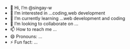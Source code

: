 - 👋 Hi, I’m @singay-w
- 👀 I’m interested in ...coding,web development
- 🌱 I’m currently learning ...web development and coding
- 💞️ I’m looking to collaborate on ...
- 📫 How to reach me ...
- 😄 Pronouns: ...
- ⚡ Fun fact: ...

<!---
singay-w/singay-w is a ✨ special ✨ repository because its `README.md` (this file) appears on your GitHub profile.
You can click the Preview link to take a look at your changes.
--->
